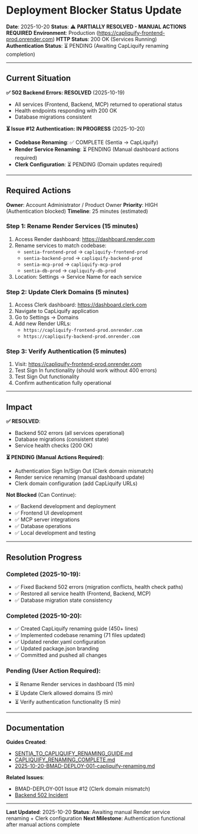 # Deployment Blocker Status Update

**Date**: 2025-10-20
**Status**: ⚠️ **PARTIALLY RESOLVED - MANUAL ACTIONS REQUIRED**
**Environment**: Production (https://capliquify-frontend-prod.onrender.com)
**HTTP Status**: 200 OK (Services Running)
**Authentication Status**: ⏳ PENDING (Awaiting CapLiquify renaming completion)

---

## Current Situation

**✅ 502 Backend Errors: RESOLVED** (2025-10-19)
- All services (Frontend, Backend, MCP) returned to operational status
- Health endpoints responding with 200 OK
- Database migrations consistent

**⏳ Issue #12 Authentication: IN PROGRESS** (2025-10-20)
- **Codebase Renaming**: ✅ COMPLETE (Sentia → CapLiquify)
- **Render Service Renaming**: ⏳ PENDING (Manual dashboard actions required)
- **Clerk Configuration**: ⏳ PENDING (Domain updates required)

---

## Required Actions

**Owner**: Account Administrator / Product Owner
**Priority**: HIGH (Authentication blocked)
**Timeline**: 25 minutes (estimated)

### Step 1: Rename Render Services (15 minutes)

1. Access Render dashboard: https://dashboard.render.com
2. Rename services to match codebase:
   - `sentia-frontend-prod` → `capliquify-frontend-prod`
   - `sentia-backend-prod` → `capliquify-backend-prod`
   - `sentia-mcp-prod` → `capliquify-mcp-prod`
   - `sentia-db-prod` → `capliquify-db-prod`
3. Location: Settings → Service Name for each service

### Step 2: Update Clerk Domains (5 minutes)

1. Access Clerk dashboard: https://dashboard.clerk.com
2. Navigate to CapLiquify application
3. Go to Settings → Domains
4. Add new Render URLs:
   - `https://capliquify-frontend-prod.onrender.com`
   - `https://capliquify-backend-prod.onrender.com`

### Step 3: Verify Authentication (5 minutes)

1. Visit: https://capliquify-frontend-prod.onrender.com
2. Test Sign In functionality (should work without 400 errors)
3. Test Sign Out functionality
4. Confirm authentication fully operational

---

## Impact

**✅ RESOLVED**:
- Backend 502 errors (all services operational)
- Database migrations (consistent state)
- Service health checks (200 OK)

**⏳ PENDING (Manual Actions Required)**:
- Authentication Sign In/Sign Out (Clerk domain mismatch)
- Render service renaming (manual dashboard update)
- Clerk domain configuration (add CapLiquify URLs)

**Not Blocked** (Can Continue):
- ✅ Backend development and deployment
- ✅ Frontend UI development
- ✅ MCP server integrations
- ✅ Database operations
- ✅ Local development and testing

---

## Resolution Progress

### Completed (2025-10-19):
- ✅ Fixed Backend 502 errors (migration conflicts, health check paths)
- ✅ Restored all service health (Frontend, Backend, MCP)
- ✅ Database migration state consistency

### Completed (2025-10-20):
- ✅ Created CapLiquify renaming guide (450+ lines)
- ✅ Implemented codebase renaming (71 files updated)
- ✅ Updated render.yaml configuration
- ✅ Updated package.json branding
- ✅ Committed and pushed all changes

### Pending (User Action Required):
- ⏳ Rename Render services in dashboard (15 min)
- ⏳ Update Clerk allowed domains (5 min)
- ⏳ Verify authentication functionality (5 min)

---

## Documentation

**Guides Created**:
- [SENTIA_TO_CAPLIQUIFY_RENAMING_GUIDE.md](../docs/SENTIA_TO_CAPLIQUIFY_RENAMING_GUIDE.md)
- [CAPLIQUIFY_RENAMING_COMPLETE.md](../CAPLIQUIFY_RENAMING_COMPLETE.md)
- [2025-10-20-BMAD-DEPLOY-001-capliquify-renaming.md](retrospectives/2025-10-20-BMAD-DEPLOY-001-capliquify-renaming.md)

**Related Issues**:
- BMAD-DEPLOY-001 Issue #12 (Clerk domain mismatch)
- [Backend 502 Incident](retrospectives/2025-10-19-BMAD-DEPLOY-001-backend-502-incident.md)

---

**Last Updated**: 2025-10-20
**Status**: Awaiting manual Render service renaming + Clerk configuration
**Next Milestone**: Authentication functional after manual actions complete
